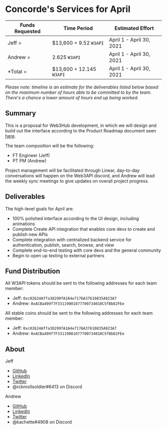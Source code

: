 # Concorde's Services for April

| Funds Requested | Time Period | Estimated Effort |
|-|-|-|
Jeff = | $13,600 + 9.52 `W3API` | April 1 - April 30, 2021 | 136 hours |
Andrew = | 2.625 `W3API` | April 1 - April 30, 2021 | 5 hours |
*Total = | $13,600 + 12.145 `W3API` | April 1 - April 30, 2021 | 141 hours |*

*Please note: timeline is an estimate for the deliverables listed below based on the maximum number of hours able to be committed to by the team. There's a chance a lower amount of hours end up being worked.*

## Summary

This is a proposal for Web3Hub development, in which we will design and build out the interface according to the Product Roadmap document seen [here](https://docs.google.com/document/d/1s8ZJaJZRfDYqjUFRXcB4egwrZQHIUqod9JhIws1g77Q/edit?usp=sharing).

The team composition will be the following:
- FT Engineer (Jeff)
- PT PM (Andrew)

Project management will be facilitated through Linear, day-to-day conversations will happen on the Web3API discord, and Andrew will lead the weekly sync meetings to give updates on overall project progress.


## Deliverables

The high-level goals for April are:
- 100% polished interface according to the UI design, including animations
- Complete Create API integration that enables core devs to create and publish new APIs
- Complete integration with centralized backend service for authentication, publish, search, browse, and view
- Complete end-to-end testing with core devs and the general community
- Begin to open up testing to external partners

## Fund Distribution

All W3API tokens should be sent to the following addresses for each team member:
- Jeff: `0xc02624Affa30299fA164e7176A37610835A923A7`
- Andrew: `0xACBa499f7F33119001077700734010C5fBb82FEe`

All stable coins should be sent to the following addresses for each team member:
- Jeff: `0xc02624Affa30299fA164e7176A37610835A923A7`
- Andrew: `0xACBa499f7F33119001077700734010C5fBb82FEe`


## About

Jeff
- [GitHub](https://github.com/jeffscottward)
- [LinkedIn](https://www.linkedin.com/in/jeffscottward/)
- [Twitter](https://twitter.com/jeffscottward)
- @rcknrollsoldier#6413 on Discord

Andrew
- [GitHub](https://github.com/amcassetti)
- [LinkedIn](www.linkedin.com/in/andrew-cassetti-33128030)
- [Twitter](https://twitter.com/_acassetti)
- @kachette#4908 on Discord
